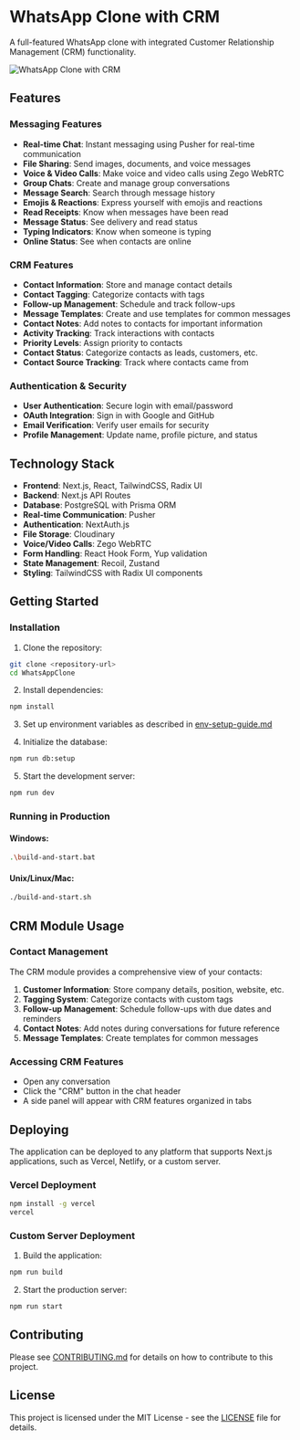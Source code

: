 # WhatsApp Clone with CRM

A full-featured WhatsApp clone with integrated Customer Relationship Management (CRM) functionality.

![WhatsApp Clone with CRM](public/screenshot.png)

## Features

### Messaging Features

- **Real-time Chat**: Instant messaging using Pusher for real-time communication
- **File Sharing**: Send images, documents, and voice messages
- **Voice & Video Calls**: Make voice and video calls using Zego WebRTC
- **Group Chats**: Create and manage group conversations
- **Message Search**: Search through message history
- **Emojis & Reactions**: Express yourself with emojis and reactions
- **Read Receipts**: Know when messages have been read
- **Message Status**: See delivery and read status
- **Typing Indicators**: Know when someone is typing
- **Online Status**: See when contacts are online

### CRM Features

- **Contact Information**: Store and manage contact details
- **Contact Tagging**: Categorize contacts with tags
- **Follow-up Management**: Schedule and track follow-ups
- **Message Templates**: Create and use templates for common messages
- **Contact Notes**: Add notes to contacts for important information
- **Activity Tracking**: Track interactions with contacts
- **Priority Levels**: Assign priority to contacts
- **Contact Status**: Categorize contacts as leads, customers, etc.
- **Contact Source Tracking**: Track where contacts came from

### Authentication & Security

- **User Authentication**: Secure login with email/password
- **OAuth Integration**: Sign in with Google and GitHub
- **Email Verification**: Verify user emails for security
- **Profile Management**: Update name, profile picture, and status

## Technology Stack

- **Frontend**: Next.js, React, TailwindCSS, Radix UI
- **Backend**: Next.js API Routes
- **Database**: PostgreSQL with Prisma ORM
- **Real-time Communication**: Pusher
- **Authentication**: NextAuth.js
- **File Storage**: Cloudinary
- **Voice/Video Calls**: Zego WebRTC
- **Form Handling**: React Hook Form, Yup validation
- **State Management**: Recoil, Zustand
- **Styling**: TailwindCSS with Radix UI components

## Getting Started

### Installation

1. Clone the repository:
```bash
git clone <repository-url>
cd WhatsAppClone
```

2. Install dependencies:
```bash
npm install
```

3. Set up environment variables as described in [env-setup-guide.md](env-setup-guide.md)

4. Initialize the database:
```bash
npm run db:setup
```

5. Start the development server:
```bash
npm run dev
```

### Running in Production

#### Windows:
```bash
.\build-and-start.bat
```

#### Unix/Linux/Mac:
```bash
./build-and-start.sh
```

## CRM Module Usage

### Contact Management

The CRM module provides a comprehensive view of your contacts:

1. **Customer Information**: Store company details, position, website, etc.
2. **Tagging System**: Categorize contacts with custom tags
3. **Follow-up Management**: Schedule follow-ups with due dates and reminders
4. **Contact Notes**: Add notes during conversations for future reference
5. **Message Templates**: Create templates for common messages

### Accessing CRM Features

- Open any conversation
- Click the "CRM" button in the chat header
- A side panel will appear with CRM features organized in tabs

## Deploying

The application can be deployed to any platform that supports Next.js applications, such as Vercel, Netlify, or a custom server.

### Vercel Deployment

```bash
npm install -g vercel
vercel
```

### Custom Server Deployment

1. Build the application:
```bash
npm run build
```

2. Start the production server:
```bash
npm run start
```

## Contributing

Please see [CONTRIBUTING.md](CONTRIBUTING.md) for details on how to contribute to this project.

## License

This project is licensed under the MIT License - see the [LICENSE](LICENSE) file for details.
